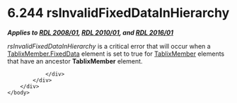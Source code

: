 <html dir="LTR" xmlns:mshelp="http://msdn.microsoft.com/mshelp" xmlns:ddue="http://ddue.schemas.microsoft.com/authoring/2003/5" xmlns:xlink="http://www.w3.org/1999/xlink" xmlns:tool="http://www.microsoft.com/tooltip">
    <head>
        <meta http-equiv="Content-Type" content="text/html; CHARSET=utf-8"></meta>
        <meta name="save" content="history"></meta>
        <title>6.244 rsInvalidFixedDataInHierarchy</title>
        <xml>
            <mshelp:toctitle title="6.244 rsInvalidFixedDataInHierarchy"></mshelp:toctitle>
            <mshelp:rltitle title="[MS-RDL]: rsInvalidFixedDataInHierarchy"></mshelp:rltitle>
            <mshelp:keyword index="A" term="741a9208-2ff3-4cce-bcdd-1140967512b5"></mshelp:keyword>
            <mshelp:attr name="DCSext.ContentType" value="open specification"></mshelp:attr>
            <mshelp:attr name="AssetID" value="741a9208-2ff3-4cce-bcdd-1140967512b5"></mshelp:attr>
            <mshelp:attr name="TopicType" value="kbRef"></mshelp:attr>
            <mshelp:attr name="DCSext.Title" value="[MS-RDL]: rsInvalidFixedDataInHierarchy" />
        </xml>
    </head>
    <body>
        <div id="header">
            <h1 class="heading">6.244 rsInvalidFixedDataInHierarchy</h1>
        </div>
        <div id="mainSection">
            <div id="mainBody">
                <div id="allHistory" class="saveHistory"></div>
                <div id="sectionSection0" class="section" name="collapseableSection">
                    

<p><b><i>Applies to </i></b><a href="1e855f94-4617-47e4-b89e-0856c6cb420f.html"><b><i>RDL 2008/01</i></b></a><b><i>,
</i></b><a href="3428e690-a348-4ec7-8a6a-8efb42d2cdee.html"><b><i>RDL 2010/01</i></b></a><b><i>,
and </i></b><a href="52ce3983-2bfc-4e72-9359-42aaf5fe4509.html"><b><i>RDL 2016/01</i></b></a></p>

<p><i>rsInvalidFixedDataInHierarchy</i> is a critical error
that will occur when a <a href="c56879ce-2ad7-48bd-83c5-44d74a9ea543.html">TablixMember.FixedData</a>
element is set to true for <a href="1d8a9691-b173-4e24-9ea9-1f486bc824fd.html">TablixMember</a>
elements that have an ancestor <b>TablixMember</b> element.</p>


                </div>
            </div>
        </div>
    </body>
</html>